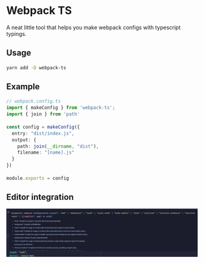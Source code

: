 # Webpack TS

A neat little tool that helps you make webpack configs with typescript typings.

## Usage

```bash
yarn add -D webpack-ts
```

## Example

```typescript
// webpack.config.ts
import { makeConfig } from 'webpack-ts';
import { join } from 'path'

const config = makeConfig({
  entry: "dist/index.js",
  output: {
    path: join(__dirname, "dist"),
    filename: "[name].js"
  }
})

module.exports = config
```

## Editor integration

<img src="assets/editorIntegration.png" />